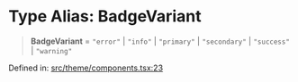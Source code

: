 # Type Alias: BadgeVariant

> **BadgeVariant** = `"error"` \| `"info"` \| `"primary"` \| `"secondary"` \| `"success"` \| `"warning"`

Defined in: [src/theme/components.tsx:23](https://github.com/Nick2bad4u/Uptime-Watcher/blob/8a1973382d5fe14c52996ecda381894eb7ecd4a6/src/theme/components.tsx#L23)
